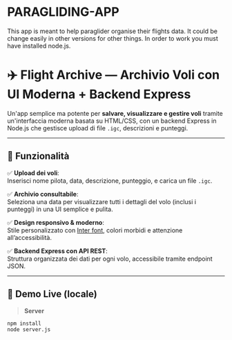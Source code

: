 # PARAGLIDING-APP
This app is meant to help paraglider organise their flights data. It could be change easily in other versions for other things.
In order to work you must have installed node.js.
# ✈️ Flight Archive — Archivio Voli con UI Moderna + Backend Express

Un'app semplice ma potente per **salvare, visualizzare e gestire voli** tramite un'interfaccia moderna basata su HTML/CSS, con un backend Express in Node.js che gestisce upload di file `.igc`, descrizioni e punteggi.

---

## 🚀 Funzionalità

✅ **Upload dei voli**:  
Inserisci nome pilota, data, descrizione, punteggio, e carica un file `.igc`.

✅ **Archivio consultabile**:  
Seleziona una data per visualizzare tutti i dettagli del volo (inclusi i punteggi) in una UI semplice e pulita.

✅ **Design responsivo & moderno**:  
Stile personalizzato con [Inter font](https://fonts.google.com/specimen/Inter), colori morbidi e attenzione all’accessibilità.

✅ **Backend Express con API REST**:  
Struttura organizzata dei dati per ogni volo, accessibile tramite endpoint JSON.

---

## 🧪 Demo Live (locale)

> **Server**
```bash
npm install
node server.js
